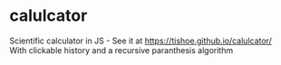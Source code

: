 # calulcator
Scientific calculator in JS - See it at https://tishoe.github.io/calulcator/  
With clickable history and a recursive paranthesis algorithm

